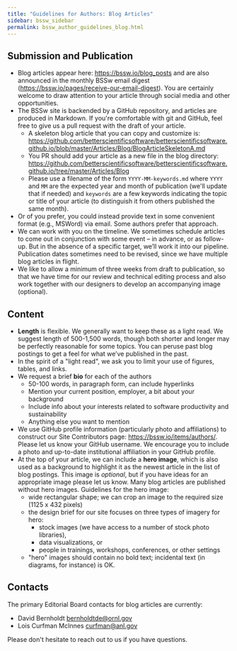 ```yaml
---
title: "Guidelines for Authors: Blog Articles"
sidebar: bssw_sidebar
permalink: bssw_author_guidelines_blog.html
---
```

## Submission and Publication

* Blog articles appear here: <https://bssw.io/blog_posts> and are also announced in the monthly BSSw email digest (<https://bssw.io/pages/receive-our-email-digest>).  You are certainly welcome to draw attention to your article through social media and other opportunities.
* The BSSw site is backended by a GitHub repository, and articles are produced in Markdown.  If you're comfortable with git and GitHub, feel free to give us a pull request with the draft of your article.
  - A skeleton blog article that you can copy and customize is: <https://github.com/betterscientificsoftware/betterscientificsoftware.github.io/blob/master/Articles/Blog/BlogArticleSkeletonA.md>
   - You PR should add your article as a new file in the blog directory:  <https://github.com/betterscientificsoftware/betterscientificsoftware.github.io/tree/master/Articles/Blog>
   - Please use a filename of the form `YYYY-MM-keywords.md` where `YYYY` and `MM` are the expected year and month of publication (we'll update that if needed) and `keywords` are a few keywords indicating the topic or title of your article (to distinguish it from others published the same month).
* Or of you prefer, you could instead provide text in some convenient format (e.g., MSWord) via email.  Some authors prefer that approach.
* We can work with you on the timeline.  We sometimes schedule articles to come out in conjunction with some event – in advance, or as follow-up.  But in the absence of a specific target, we’ll work it into our pipeline.  Publication dates sometimes need to be revised, since we have multiple blog articles in flight.
* We like to allow a minimum of three weeks from draft to publication, so that we have time for our review and technical editing process and also work together with our designers to develop an accompanying image (optional).

## Content

* **Length** is flexible.  We generally want to keep these as a light read.  We suggest length of 500-1,500 words, though both shorter and longer may be perfectly reasonable for some topics. You can peruse past blog postings to get a feel for what we’ve published in the past.
* In the spirit of a "light read", we ask you to limit your use of figures, tables, and links.
* We request a brief **bio** for each of the authors
  - 50-100 words, in paragraph form, can include hyperlinks
  - Mention your current position, employer, a bit about your background
  - Include info about your interests related to software productivity and sustainability
  - Anything else you want to mention
* We use GitHub profile information (particularly photo and affiliations) to construct our Site Contributors page: <https://bssw.io/items/authors/>.  Please let us know your GitHub username. We encourage you to include a photo and up-to-date institutional affiliation in your GitHub profile.
* At the top of your article, we can include a **hero image**, which is also used as a background to highlight it as the newest article in the list of blog postings.  This image is *optional*, but if you have ideas for an appropriate image please let us know. Many blog articles are published without hero images. Guidelines for the hero image:
  - wide rectangular shape; we can crop an image to the required size (1125 x 432 pixels)
  - the design brief for our site focuses on three types of imagery for hero:
    - stock images (we have access to a number of stock photo libraries),
    - data visualizations, or
    - people in trainings, workshops, conferences, or other settings
  - "hero" images should contain no bold text; incidental text (in diagrams, for instance) is OK.

## Contacts

The primary Editorial Board contacts for blog articles are currently:
* David Bernholdt <bernholdtde@ornl.gov>
* Lois Curfman McInnes <curfman@anl.gov>

Please don't hesitate to reach out to us if you have questions.